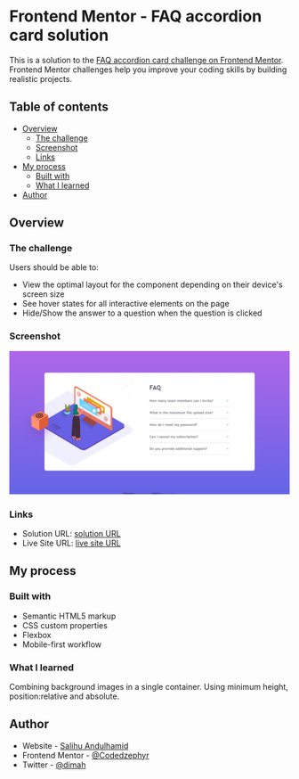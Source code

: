 # Frontend Mentor - FAQ accordion card solution

This is a solution to the [FAQ accordion card challenge on Frontend Mentor](https://www.frontendmentor.io/challenges/faq-accordion-card-XlyjD0Oam). Frontend Mentor challenges help you improve your coding skills by building realistic projects.

## Table of contents

- [Overview](#overview)
  - [The challenge](#the-challenge)
  - [Screenshot](#screenshot)
  - [Links](#links)
- [My process](#my-process)
  - [Built with](#built-with)
  - [What I learned](#what-i-learned)
- [Author](#author)

## Overview

### The challenge

Users should be able to:

- View the optimal layout for the component depending on their device's screen size
- See hover states for all interactive elements on the page
- Hide/Show the answer to a question when the question is clicked

### Screenshot

![](./Screenshot.jpeg)

### Links

- Solution URL: [solution URL](https://github.com/Codedzephyr/faq-accordion-card-main)
- Live Site URL: [live site URL](https://serene-borg-ad184d.netlify.app/)

## My process

### Built with

- Semantic HTML5 markup
- CSS custom properties
- Flexbox
- Mobile-first workflow



### What I learned

Combining background images in a single container. Using minimum height, position:relative and absolute.

## Author

- Website - [Salihu Andulhamid](https://infallible-pike-a0b433.netlify.app/)
- Frontend Mentor - [@Codedzephyr](https://www.frontendmentor.io/profile/Codedzephyr)
- Twitter - [@dimah](https://www.twitter.com/_dimah__)
